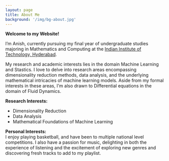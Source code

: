 ```yaml
---
layout: page
title: About Me
background: '/img/bg-about.jpg'
---
```

**Welcome to my Website!**

I’m Anish, currently pursuing my final year of undergraduate studies majoring in Mathematics and Computing at the <a href="https://www.iith.ac.in" target = "_blank">Indian Institute of Technology, Hyderabad</a>.

My research and academic interests lies in the domain Machine Learning and Stastics. I love to delve into research areas encompassing dimensionality reduction methods, data analysis, and the underlying mathematical intricacies of machine learning models. Aside from my formal interests in these areas, I'm also drawn to Differential equations in the domain of Fluid Dynamics.

**Research Interests:**
* Dimensionality Reduction
* Data Analysis
* Mathematical Foundations of Machine Learning

**Personal Interests:**  
I enjoy playing basketball, and have been to multiple national level competitions.
I also have a passion for music, delighting in both the experience of listening and the excitement of exploring new genres and discovering fresh tracks to add to my playlist.